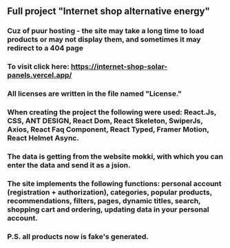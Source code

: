 ## Full project "Internet shop alternative energy"

### Cuz of puur hosting - the site may take a long time to load products or may not display them, and sometimes it may redirect to a 404 page

### To visit click here: https://internet-shop-solar-panels.vercel.app/
### All licenses are written in the file named "License."

### When creating the project the following were used: React.Js, CSS, ANT DESIGN, React Dom, React Skeleton, SwiperJs, Axios, React Faq Component, React Typed, Framer Motion, React Helmet Async.
### The data is getting from the website mokki, with which you can enter the data and send it as a jsion.
### The site implements the following functions: personal account (registration + authorization), categories, popular products, recommendations, filters, pages, dynamic titles, search, shopping cart and ordering, updating data in your personal account.

### P.S. all products now is fake's generated.
